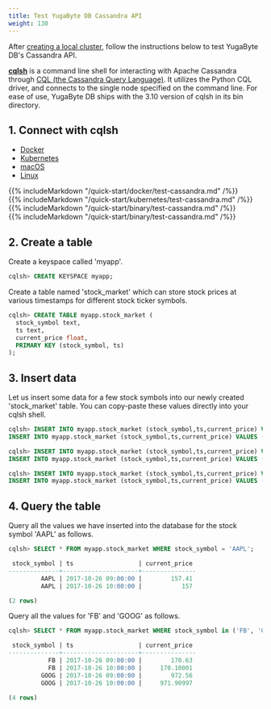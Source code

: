 ```yaml
---
title: Test YugaByte DB Cassandra API
weight: 130
---
```


After [creating a local cluster](/quick-start/create-local-cluster/), follow the instructions below to test YugaByte DB's Cassandra API.

[**cqlsh**](http://cassandra.apache.org/doc/latest/tools/cqlsh.html) is a command line shell for interacting with Apache Cassandra through [CQL (the Cassandra Query Language)](http://cassandra.apache.org/doc/latest/cql/index.html). It utilizes the Python CQL driver, and connects to the single node specified on the command line. For ease of use, YugaByte DB ships with the 3.10 version of cqlsh in its bin directory.

## 1. Connect with cqlsh

<ul class="nav nav-tabs nav-tabs-yb">
  <li class="active">
    <a href="#docker">
      <i class="icon-docker" aria-hidden="true"></i>
      Docker
    </a>
  </li>
  <li >
    <a href="#kubernetes">
      <i class="fa fa-cubes" aria-hidden="true"></i>
      Kubernetes
    </a>
  </li>
  <li >
    <a href="#macos">
      <i class="fa fa-apple" aria-hidden="true"></i>
      macOS
    </a>
  </li>
  <li>
    <a data-toggle="tab" href="#linux">
      <i class="fa fa-linux" aria-hidden="true"></i>
      Linux
    </a>
  </li>
</ul>

<div class="tab-content">
  <div id="docker" class="tab-pane fade in active">
    {{% includeMarkdown "/quick-start/docker/test-cassandra.md" /%}}
  </div>
  <div id="kubernetes" class="tab-pane fade">
    {{% includeMarkdown "/quick-start/kubernetes/test-cassandra.md" /%}}
  </div>
  <div id="macos" class="tab-pane fade">
    {{% includeMarkdown "/quick-start/binary/test-cassandra.md" /%}}
  </div>
  <div id="linux" class="tab-pane fade">
    {{% includeMarkdown "/quick-start/binary/test-cassandra.md" /%}}
  </div> 
</div>


## 2. Create a table

Create a keyspace called 'myapp'.

```{.sql .copy .separator-gt}
cqlsh> CREATE KEYSPACE myapp;
```


Create a table named 'stock_market' which can store stock prices at various timestamps for different stock ticker symbols.

```{.sql .copy .separator-gt}
cqlsh> CREATE TABLE myapp.stock_market (
  stock_symbol text,
  ts text,
  current_price float,
  PRIMARY KEY (stock_symbol, ts)
);
```



## 3. Insert data

Let us insert some data for a few stock symbols into our newly created 'stock_market' table. You can copy-paste these values directly into your cqlsh shell.

```{.sql .copy .separator-gt}
cqlsh> INSERT INTO myapp.stock_market (stock_symbol,ts,current_price) VALUES ('AAPL','2017-10-26 09:00:00',157.41);
INSERT INTO myapp.stock_market (stock_symbol,ts,current_price) VALUES ('AAPL','2017-10-26 10:00:00',157);
```
```{.sql .copy .separator-gt}
cqlsh> INSERT INTO myapp.stock_market (stock_symbol,ts,current_price) VALUES ('FB','2017-10-26 09:00:00',170.63);
INSERT INTO myapp.stock_market (stock_symbol,ts,current_price) VALUES ('FB','2017-10-26 10:00:00',170.1);
```
```{.sql .copy .separator-gt}
cqlsh> INSERT INTO myapp.stock_market (stock_symbol,ts,current_price) VALUES ('GOOG','2017-10-26 09:00:00',972.56);
INSERT INTO myapp.stock_market (stock_symbol,ts,current_price) VALUES ('GOOG','2017-10-26 10:00:00',971.91);
```

## 4. Query the table

Query all the values we have inserted into the database for the stock symbol 'AAPL' as follows.

```{.sql .copy .separator-gt}
cqlsh> SELECT * FROM myapp.stock_market WHERE stock_symbol = 'AAPL';
```
```sql
 stock_symbol | ts                  | current_price
--------------+---------------------+---------------
         AAPL | 2017-10-26 09:00:00 |        157.41
         AAPL | 2017-10-26 10:00:00 |           157

(2 rows)
```


Query all the values for 'FB' and 'GOOG' as follows.

```{.sql .copy .separator-gt}
cqlsh> SELECT * FROM myapp.stock_market WHERE stock_symbol in ('FB', 'GOOG');
```
```sql
 stock_symbol | ts                  | current_price
--------------+---------------------+---------------
           FB | 2017-10-26 09:00:00 |        170.63
           FB | 2017-10-26 10:00:00 |     170.10001
         GOOG | 2017-10-26 09:00:00 |        972.56
         GOOG | 2017-10-26 10:00:00 |     971.90997

(4 rows)
```
